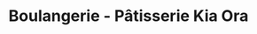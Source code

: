 ---
title: "Boulangerie - Pâtisserie Kia Ora"
url: /wingen-sur-moder/boulangerie-patisserie-kia-ora/
shop: boulangerie
---
